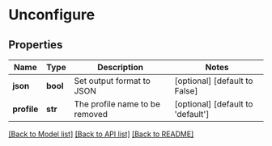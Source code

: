 # Unconfigure

## Properties
Name | Type | Description | Notes
------------ | ------------- | ------------- | -------------
**json** | **bool** | Set output format to JSON | [optional] [default to False]
**profile** | **str** | The profile name to be removed | [optional] [default to 'default']

[[Back to Model list]](../README.md#documentation-for-models) [[Back to API list]](../README.md#documentation-for-api-endpoints) [[Back to README]](../README.md)


